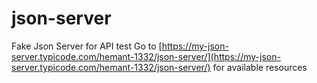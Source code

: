 # json-server
Fake Json Server for API test
Go to [https://my-json-server.typicode.com/hemant-1332/json-server/](https://my-json-server.typicode.com/hemant-1332/json-server/) for available resources
